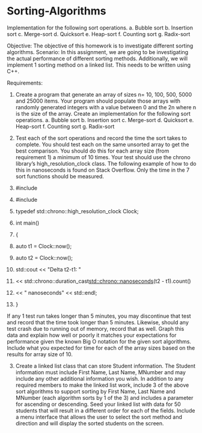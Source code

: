 # Sorting-Algorithms
Implementation for the following sort operations. a. Bubble sort b. Insertion sort c. Merge-sort d. Quicksort e. Heap-sort f. Counting sort g. Radix-sort


Objective:
The objective of this homework is to investigate different sorting algorithms.
Scenario:
In this assignment, we are going to be investigating the actual performance of different sorting
methods. Additionally, we will implement 1 sorting method on a linked list. This needs to
be written using C++.

Requirements:
1. Create a program that generate an array of sizes n= 10, 100, 500, 5000 and 25000 items.
Your program should populate those arrays with randomly generated integers with a value
between 0 and the 2n where n is the size of the array. Create an implementation for the
following sort operations.
a. Bubble sort
b. Insertion sort
c. Merge-sort
d. Quicksort
e. Heap-sort
f. Counting sort
g. Radix-sort

3. Test each of the sort operations and record the time the sort takes to complete. You should
test each on the same unsorted array to get the best comparison. You should do this for
each array size (from requirement 1) a minimum of 10 times. Your test should use the
chrono library’s high_resolution_clock class. The following example of how to do this in
nanoseconds is found on Stack Overflow. Only the time in the 7 sort functions should be
measured.

1. #include <iostream> 
2. #include <chrono>
3. typedef std::chrono::high_resolution_clock Clock;
4. int main()
6. {
7. auto t1 = Clock::now();
8. auto t2 = Clock::now();
9. std::cout << "Delta t2-t1: "
10. << std::chrono::duration_cast<std::chrono::nanoseconds>(t2 - t1).count()
11. << " nanoseconds" << std::endl;
12. }

If any 1 test run takes longer than 5 minutes, you may discontinue that test and record that
the time took longer than 5 minutes. Likewise, should any test crash due to running out of
memory, record that as well. Graph this data and explain how well or poorly it matches
your expectations for performance given the known Big O notation for the given sort
algorithms. Include what you expected for time for each of the array sizes based on the
results for array size of 10.

3. Create a linked list class that can store Student information. The Student information must
include First Name, Last Name, MNumber and may include any other additional
information you wish. In addition to any required members to make the linked list work,
include 3 of the above sort algorithms to support sorting by First Name, Last Name and
MNumber (each algorithm sorts by 1 of the 3) and includes a parameter for ascending or
descending. Seed your linked list with data for 50 students that will result in a different
order for each of the fields. Include a menu interface that allows the user to select the sort
method and direction and will display the sorted students on the screen.
